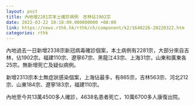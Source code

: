 ```yaml
---
layout: post
title: 內地增2281宗本土確診病例　吉林佔1902宗
date: 2022-03-22 10:18:09.000000000 +08:00
link: https://news.rthk.hk/rthk/ch/component/k2/1640226-20220322.htm
categories: rthk
---
```


內地過去一日新增2338宗新冠病毒確診個案，本土病例有2281宗，大部分來自吉林，佔1902宗。福建110宗、遼寧67宗、黑龍江43宗、上海31宗，山東和廣東各25宗。無新增死亡及疑似病例。

新增2313宗本土無症狀感染個案，上海佔最多，有865宗，吉林563宗、河北212宗、山東184宗、遼寧183宗，福建110宗。

內地至今共13萬4500多人確診，4638名患者死亡，10萬6700多人康復出院。

